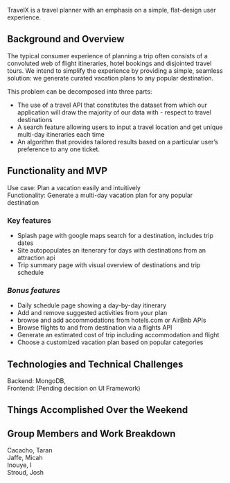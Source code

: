 TravelX is a travel planner with an emphasis on a simple, flat-design user experience.

## Background and Overview
The typical consumer experience of planning a trip often consists of a convoluted web of flight itineraries, hotel bookings and disjointed travel tours. We intend to simplify the experience by providing a simple, seamless solution: we generate curated vacation plans to any popular destination.

This problem can be decomposed into three parts:
- The use of a travel API that constitutes the dataset from which our application will draw the majority of our data with - respect to travel destinations
- A search feature allowing users to input a travel location and get unique multi-day itineraries each time
- An algorithm that provides tailored results based on a particular user’s preference to any one ticket.

## Functionality and MVP
Use case: Plan a vacation easily and intuitively
<br> Functionality: Generate a multi-day vacation plan for any popular destination

### Key features
- Splash page with google maps search for a destination, includes trip dates
- Site autopopulates an itenerary for days with destinations from an attraction api
- Trip summary page with visual overview of destinations and trip schedule

### *Bonus features*
- Daily schedule page showing a day-by-day itinerary
- Add and remove suggested activities from your plan
- browse and add accommodations from hotels.com or AirBnb APIs
- Browse flights to and from destination via a flights API
- Generate an estimated cost of trip including accommodation and flight
- Choose a customized vacation plan based on popular categories

## Technologies and Technical Challenges
Backend: MongoDB, 
<br> Frontend: (Pending decision on UI Framework) 

## Things Accomplished Over the Weekend

## Group Members and Work Breakdown
Cacacho, Taran
<br> Jaffe, Micah
<br> Inouye, I
<br> Stroud, Josh

